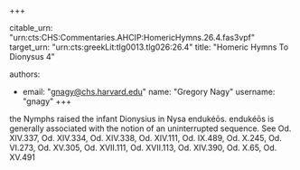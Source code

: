 +++


citable_urn: "urn:cts:CHS:Commentaries.AHCIP:HomericHymns.26.4.fas3vpf"
target_urn: "urn:cts:greekLit:tlg0013.tlg026:26.4"
title: "Homeric Hymns To Dionysus 4"

authors:
- email: "gnagy@chs.harvard.edu"
  name: "Gregory Nagy"
  username: "gnagy"
+++

<p>the Nymphs raised the infant Dionysius in Nysa endukéōs. endukéōs is generally associated with the notion of an uninterrupted sequence. See Od. XIV.337, Od. XIV.334, Od. XIV.338, Od. XIV.111, Od. IX.489, Od. X.245, Od. VI.273, Od. XV.305, Od. XVII.111, Od. XVII.113, Od. XIV.390, Od. X.65, Od. XV.491</p>